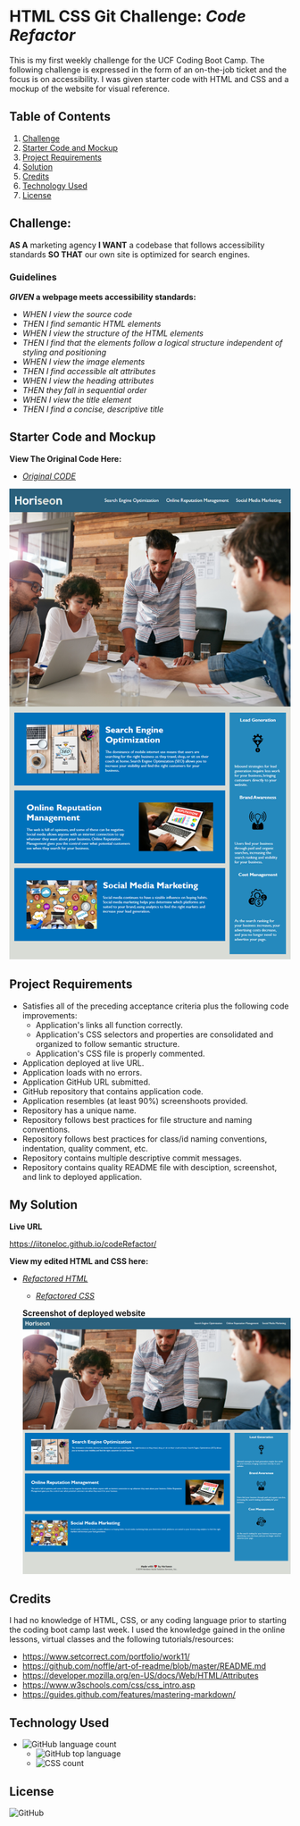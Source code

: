 # **HTML CSS Git Challenge**: *Code Refactor*
This is my first weekly challenge for the UCF Coding Boot Camp. The following challenge is expressed in the form of an on-the-job ticket and the focus is on accessibility. I was given starter code with HTML and CSS and a mockup of the website for visual reference.  

## **Table of Contents**

1. [Challenge](https://github.com/iiTONELOC/codeRefactor#challenge)
2. [Starter Code and Mockup](https://github.com/iiTONELOC/codeRefactor#starter-code-and-mockup)
3. [Project Requirements](https://github.com/iiTONELOC/codeRefactor#project-requirements)
4. [Solution](https://github.com/iiTONELOC/codeRefactor#my-solution)
5. [Credits](https://github.com/iiTONELOC/codeRefactor#credits)
6. [Technology Used](https://github.com/iiTONELOC/codeRefactor#technology-used)
7. [License](https://github.com/iiTONELOC/codeRefactor#license)

## **Challenge:**

__AS A__ marketing agency
__I WANT__ a codebase that follows accessibility standards
__SO THAT__ our own site is optimized for search engines.

### **Guidelines** ###
__*GIVEN* a webpage meets accessibility standards:__

* _WHEN I view the source code_
* _THEN I find semantic HTML elements_
* _WHEN I view the structure of the HTML elements_
* _THEN I find that the elements follow a logical structure independent of styling and positioning_
* _WHEN I view the image elements_
* _THEN I find accessible alt attributes_
* _WHEN I view the heading attributes_
* _THEN they fall in sequential order_
* _WHEN I view the title element_
* _THEN I find a concise, descriptive title_

## **Starter Code and Mockup**
**View The Original Code Here:**
* [*Original CODE*](https://github.com/iiTONELOC/codeRefactor//blob/master/assets/startercode)


![Image of Mockup](https://github.com/iiTONELOC/codeRefactor/blob/master/assets/images/01-html-css-git-homework-demo.png)

## **Project Requirements**
* Satisfies all of the preceding acceptance criteria plus the following code improvements:
  * Application's links all function correctly.
  * Application's CSS selectors and properties are consolidated and organized to follow semantic structure.
  * Application's CSS file is properly commented.
* Application deployed at live URL.
* Application loads with no errors.
* Application GitHub URL submitted.
* GitHub repository that contains application code.
* Application resembles (at least 90%) screenshoots provided.
* Repository has a unique name.
* Repository follows best practices for file structure and naming conventions.
* Repository follows best practices for class/id naming conventions, indentation, quality comment, etc.
* Repository contains multiple descriptive commit messages.
* Repository contains quality README file with desciption, screenshot, and link to deployed application.

## **My Solution**

**Live URL**

https://iitoneloc.github.io/codeRefactor/

**View my edited HTML and CSS here:**
* [*Refactored HTML*](https://github.com/iiTONELOC/codeRefactor/blob/master/index.html)
  * [*Refactored CSS*](https://github.com/iiTONELOC/codeRefactor/blob/master/assets/css/style.css)

  **Screenshot of deployed website**
  ![Image of Deployed URL](https://github.com/iiTONELOC/codeRefactor/blob/master/assets/images/solvedscreenshot.png)

## **Credits**
I had no knowledge of HTML, CSS, or any coding language prior to starting the coding boot camp last week. I used the knowledge gained in the online lessons, virtual classes and the following tutorials/resources:
* https://www.setcorrect.com/portfolio/work11/
* https://github.com/noffle/art-of-readme/blob/master/README.md
* https://developer.mozilla.org/en-US/docs/Web/HTML/Attributes
* https://www.w3schools.com/css/css_intro.asp
* https://guides.github.com/features/mastering-markdown/ 

## **Technology Used**
* ![GitHub language count](https://img.shields.io/github/languages/count/iiTONELOC/codeRefactor)
  * ![GitHub top language](https://img.shields.io/github/languages/top/iiTONELOC/codeRefactor)
  * ![CSS count](https://img.shields.io/badge/CSS-43.4%25-blue)
## **License**

![GitHub](https://img.shields.io/github/license/iiTONELOC/codeRefactor)
